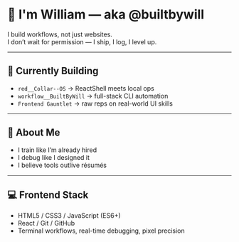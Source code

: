 # 👋 I'm William — aka @builtbywill

I build workflows, not just websites.  
I don’t wait for permission — I ship, I log, I level up.

---

## 🔧 Currently Building
- `red__Collar--OS` → ReactShell meets local ops  
- `workflow__BuiltByWill` → full-stack CLI automation  
- `Frontend Gauntlet` → raw reps on real-world UI skills  

---

## 🧠 About Me
- I train like I’m already hired  
- I debug like I designed it  
- I believe tools outlive résumés  

---

## 💻 Frontend Stack
- HTML5 / CSS3 / JavaScript (ES6+)  
- React / Git / GitHub  
- Terminal workflows, real-time debugging, pixel precision

<!---
builtbywilldev/builtbywilldev is a ✨ special ✨ repository because its `README.md` (this file) appears on your GitHub profile.
You can click the Preview link to take a look at your changes.
--->
